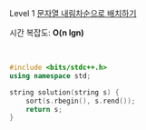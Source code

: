 Level 1 [문자열 내림차순으로 배치하기](https://programmers.co.kr/learn/courses/30/lessons/12917)

시간 복잡도: **O(n lgn)**

<br> 

```cpp
#include <bits/stdc++.h>
using namespace std;

string solution(string s) {
    sort(s.rbegin(), s.rend());
    return s;
}
```